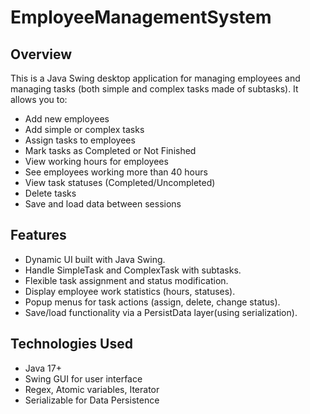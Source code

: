 # EmployeeManagementSystem
## Overview
This is a Java Swing desktop application for managing employees and managing tasks (both simple and complex tasks made of subtasks).
It allows you to:
- Add new employees
- Add simple or complex tasks
- Assign tasks to employees
- Mark tasks as Completed or Not Finished
- View working hours for employees
- See employees working more than 40 hours
- View task statuses (Completed/Uncompleted)
- Delete tasks
- Save and load data between sessions

## Features
- Dynamic UI built with Java Swing.
- Handle SimpleTask and ComplexTask with subtasks.
- Flexible task assignment and status modification.
- Display employee work statistics (hours, statuses).
- Popup menus for task actions (assign, delete, change status).
- Save/load functionality via a PersistData layer(using serialization).

## Technologies Used
- Java 17+
- Swing GUI for user interface
- Regex, Atomic variables, Iterator
- Serializable for Data Persistence
